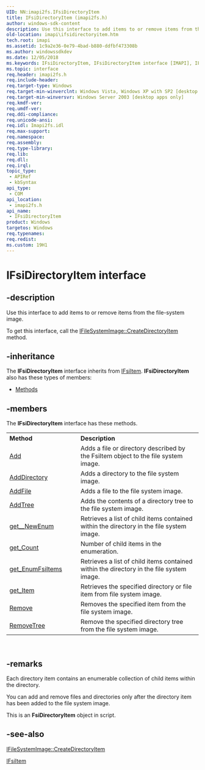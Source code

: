 ```yaml
---
UID: NN:imapi2fs.IFsiDirectoryItem
title: IFsiDirectoryItem (imapi2fs.h)
author: windows-sdk-content
description: Use this interface to add items to or remove items from the file-system image.
old-location: imapi\ifsidirectoryitem.htm
tech.root: imapi
ms.assetid: 1c9a2e36-0e79-4bad-b880-ddfbf473308b
ms.author: windowssdkdev
ms.date: 12/05/2018
ms.keywords: IFsiDirectoryItem, IFsiDirectoryItem interface [IMAPI], IFsiDirectoryItem interface [IMAPI],described, imapi.ifsidirectoryitem, imapi2fs/IFsiDirectoryItem
ms.topic: interface
req.header: imapi2fs.h
req.include-header: 
req.target-type: Windows
req.target-min-winverclnt: Windows Vista, Windows XP with SP2 [desktop apps only]
req.target-min-winversvr: Windows Server 2003 [desktop apps only]
req.kmdf-ver: 
req.umdf-ver: 
req.ddi-compliance: 
req.unicode-ansi: 
req.idl: Imapi2fs.idl
req.max-support: 
req.namespace: 
req.assembly: 
req.type-library: 
req.lib: 
req.dll: 
req.irql: 
topic_type:
 - APIRef
 - kbSyntax
api_type:
 - COM
api_location:
 - imapi2fs.h
api_name:
 - IFsiDirectoryItem
product: Windows
targetos: Windows
req.typenames: 
req.redist: 
ms.custom: 19H1
---
```


# IFsiDirectoryItem interface


## -description


Use this interface to add items to or remove items from the file-system image. 

To get this interface, call the <a href="https://docs.microsoft.com/windows/desktop/api/imapi2fs/nf-imapi2fs-ifilesystemimage-createdirectoryitem">IFileSystemImage::CreateDirectoryItem</a> method.


## -inheritance

The <b xmlns:loc="http://microsoft.com/wdcml/l10n">IFsiDirectoryItem</b> interface inherits from <a href="https://docs.microsoft.com/windows/desktop/api/imapi2fs/nn-imapi2fs-ifsiitem">IFsiItem</a>. <b>IFsiDirectoryItem</b> also has these types of members:
<ul>
<li><a href="https://docs.microsoft.com/">Methods</a></li>
</ul>

## -members

The <b>IFsiDirectoryItem</b> interface has these methods.
<table class="members" id="memberListMethods">
<tr>
<th align="left" width="37%">Method</th>
<th align="left" width="63%">Description</th>
</tr>
<tr data="declared;">
<td align="left" width="37%">
<a href="https://docs.microsoft.com/windows/desktop/api/imapi2fs/nf-imapi2fs-ifsidirectoryitem-add">Add</a>
</td>
<td align="left" width="63%">
Adds a file or directory described by the FsiItem object to the file system image.

</td>
</tr>
<tr data="declared;">
<td align="left" width="37%">
<a href="https://docs.microsoft.com/windows/desktop/api/imapi2fs/nf-imapi2fs-ifsidirectoryitem-adddirectory">AddDirectory</a>
</td>
<td align="left" width="63%">
Adds a directory to the file system image.

</td>
</tr>
<tr data="declared;">
<td align="left" width="37%">
<a href="https://docs.microsoft.com/windows/desktop/api/imapi2fs/nf-imapi2fs-ifsidirectoryitem-addfile">AddFile</a>
</td>
<td align="left" width="63%">
Adds a file to the file system image.

</td>
</tr>
<tr data="declared;">
<td align="left" width="37%">
<a href="https://docs.microsoft.com/windows/desktop/api/imapi2fs/nf-imapi2fs-ifsidirectoryitem-addtree">AddTree</a>
</td>
<td align="left" width="63%">
Adds the contents of a directory tree to the file system image.

</td>
</tr>
<tr data="declared;">
<td align="left" width="37%">
<a href="https://docs.microsoft.com/windows/desktop/api/imapi2fs/nf-imapi2fs-ifsidirectoryitem-get__newenum">get__NewEnum</a>
</td>
<td align="left" width="63%">
Retrieves a list of child items contained within the directory in the file system image.

</td>
</tr>
<tr data="declared;">
<td align="left" width="37%">
<a href="https://docs.microsoft.com/windows/desktop/api/imapi2fs/nf-imapi2fs-ifsidirectoryitem-get_count">get_Count</a>
</td>
<td align="left" width="63%">
Number of  child items in the enumeration.

</td>
</tr>
<tr data="declared;">
<td align="left" width="37%">
<a href="https://docs.microsoft.com/windows/desktop/api/imapi2fs/nf-imapi2fs-ifsidirectoryitem-get_enumfsiitems">get_EnumFsiItems</a>
</td>
<td align="left" width="63%">
Retrieves a list of child items contained within the directory in the file system image.

</td>
</tr>
<tr data="declared;">
<td align="left" width="37%">
<a href="https://docs.microsoft.com/windows/desktop/api/imapi2fs/nf-imapi2fs-ifsidirectoryitem-get_item">get_Item</a>
</td>
<td align="left" width="63%">
Retrieves the specified directory or file item from file system image.

</td>
</tr>
<tr data="declared;">
<td align="left" width="37%">
<a href="https://docs.microsoft.com/windows/desktop/api/imapi2fs/nf-imapi2fs-ifsidirectoryitem-remove">Remove</a>
</td>
<td align="left" width="63%">
Removes the specified item from the file system image.

</td>
</tr>
<tr data="declared;">
<td align="left" width="37%">
<a href="https://docs.microsoft.com/windows/desktop/api/imapi2fs/nf-imapi2fs-ifsidirectoryitem-removetree">RemoveTree</a>
</td>
<td align="left" width="63%">
Remove the specified directory tree from the file system image.

</td>
</tr>
</table> 


## -remarks



Each directory item contains an enumerable collection of child items within the directory.

You can add and remove files and directories only after the directory item has been added to the file system image.


This is an <b>FsiDirectoryItem</b> object in script.




## -see-also




<a href="https://docs.microsoft.com/windows/desktop/api/imapi2fs/nf-imapi2fs-ifilesystemimage-createdirectoryitem">IFileSystemImage::CreateDirectoryItem</a>



<a href="https://docs.microsoft.com/windows/desktop/api/imapi2fs/nn-imapi2fs-ifsiitem">IFsiItem</a>
 

 

